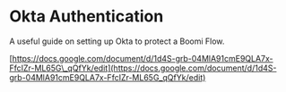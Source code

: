 # Okta Authentication

A useful guide on setting up Okta to protect a Boomi Flow.

[https://docs.google.com/document/d/1d4S-grb-04MlA91cmE9QLA7x-FfcIZr-ML65G\_qQfYk/edit](https://docs.google.com/document/d/1d4S-grb-04MlA91cmE9QLA7x-FfcIZr-ML65G_qQfYk/edit)


